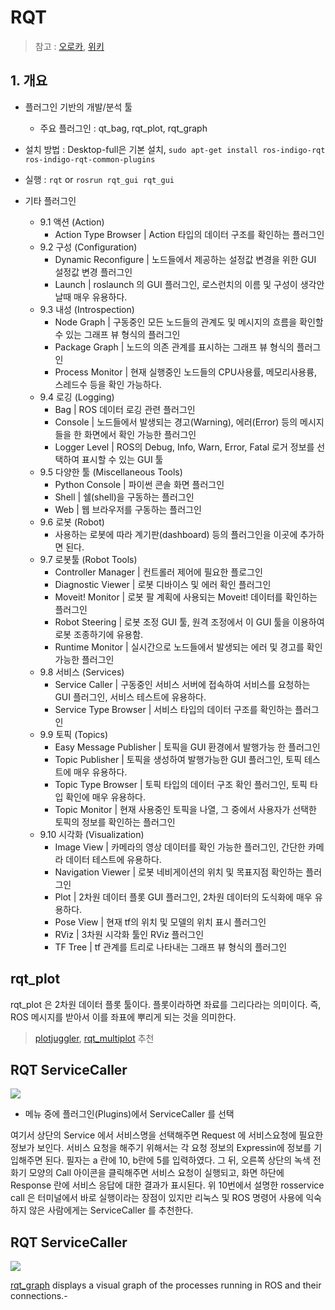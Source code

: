 # RQT

> 참고 : [오로카](http://cafe.naver.com/openrt/2963), [위키](http://wiki.ros.org/rqt)

## 1. 개요 

- 플러그인 기반의 개발/분석 툴 

    - 주요 플러그인 : qt_bag, rqt_plot, rqt_graph

- 설치 방법 : Desktop-full은 기본 설치, `sudo apt-get install ros-indigo-rqt ros-indigo-rqt-common-plugins`

- 실행 : `rqt` or `rosrun rqt_gui rqt_gui`

- 기타 플러그인 
    - 9.1 액션 (Action)
        - Action Type Browser | Action 타입의 데이터 구조를 확인하는 플러그인 
    - 9.2 구성 (Configuration)
        - Dynamic Reconfigure | 노드들에서 제공하는 설정값 변경을 위한 GUI 설정값 변경 플러그인
        - Launch | roslaunch 의 GUI 플러그인, 로스런치의 이름 및 구성이 생각안날때 매우 유용하다.
    - 9.3 내성 (Introspection)
        - Node Graph | 구동중인 모든 노드들의 관계도 및 메시지의 흐름을 확인할 수 있는 그래프 뷰 형식의 플러그인
        - Package Graph | 노드의 의존 관계를 표시하는 그래프 뷰 형식의 플러그인
        - Process Monitor | 현재 실행중인 노드들의 CPU사용률, 메모리사용륭, 스레드수 등을 확인 가능하다.
    - 9.4 로깅 (Logging)
        - Bag | ROS 데이터 로깅 관련 플러그인
        - Console | 노드들에서 발생되는 경고(Warning), 에러(Error) 등의 메시지들을 한 화면에서 확인 가능한 플러그인
        - Logger Level | ROS의 Debug, Info, Warn, Error, Fatal 로거 정보를 선택하여 표시할 수 있는 GUI 툴
    - 9.5 다양한 툴 (Miscellaneous Tools)
        - Python Console | 파이썬 콘솔 화면 플러그인
        - Shell | 쉘(shell)을 구동하는 플러그인
        - Web | 웹 브라우저를 구동하는 플러그인
    - 9.6 로봇 (Robot)
        - 사용하는 로봇에 따라 계기판(dashboard) 등의 플러그인을 이곳에 추가하면 된다. 
    - 9.7 로봇툴 (Robot Tools)
        - Controller Manager | 컨트롤러 제어에 필요한 플로그인
        - Diagnostic Viewer | 로봇 디바이스 및 에러 확인 플러그인
        - Moveit! Monitor | 로봇 팔 계획에 사용되는 Moveit! 데이터를 확인하는 플러그인
        - Robot Steering | 로봇 조정 GUI 툴, 원격 조정에서 이 GUI 툴을 이용하여 로봇 조종하기에 유용함.
        - Runtime Monitor | 실시간으로 노드들에서 발생되는 에러 및 경고를 확인가능한 플러그인
    - 9.8 서비스 (Services)
        - Service Caller | 구동중인 서비스 서버에 접속하여 서비스를 요청하는 GUI 플러그인, 서비스 테스트에 유용하다.
        - Service Type Browser | 서비스 타입의 데이터 구조를 확인하는 플러그인
    - 9.9 토픽 (Topics)
        - Easy Message Publisher | 토픽을 GUI 환경에서 발행가능 한 플러그인
        - Topic Publisher | 토픽을 생성하여 발행가능한 GUI 플러그인, 토픽 테스트에 매우 유용하다.
        - Topic Type Browser | 토픽 타입의 데이터 구조 확인 플러그인, 토픽 타입 확인에 매우 유용하다.
        - Topic Monitor | 현재 사용중인 토픽을 나열, 그 중에서 사용자가 선택한 토픽의 정보를 확인하는 플러그인
    - 9.10 시각화 (Visualization)
        - Image View | 카메라의 영상 데이터를 확인 가능한 플러그인, 간단한 카메라 데이터 테스트에 유용하다.
        - Navigation Viewer | 로봇 네비게이션의 위치 및 목표지점 확인하는 플러그인
        - Plot | 2차원 데이터 플롯 GUI 플러그인, 2차원 데이터의 도식화에 매우 유용하다.
        - Pose View | 현재 tf의 위치 및 모델의 위치 표시 플러그인
        - RViz | 3차원 시각화 툴인 RViz 플러그인
        - TF Tree | tf 관계를 트리로 나타내는 그래프 뷰 형식의 플러그인
    
## rqt_plot 

rqt_plot 은 2차원 데이터 플롯 툴이다. 플롯이라하면 좌료를 그리다라는 의미이다. 즉, ROS 메시지를 받아서 이를 좌표에 뿌리게 되는 것을 의미한다. 

> [plotjuggler](http://wiki.ros.org/plotjuggler), [rqt_multiplot](http://wiki.ros.org/rqt_multiplot) 추천 

## RQT ServiceCaller

![](https://i.imgur.com/I2n0fED.png)

- 메뉴 중에 플러그인(Plugins)에서 ServiceCaller 를 선택

여기서 상단의 Service 에서 서비스명을 선택해주면 Request 에 서비스요청에 필요한 정보가 보인다. 서비스 요청을 해주기 위해서는 각 요청 정보의 Expressin에 정보를 기입해주면 된다. 필자는 a 란에 10, b란에 5를 입력하였다. 그 뒤, 오른쪽 상단의 녹색 전화기 모양의 Call 아이콘을 클릭해주면 서비스 요청이 실행되고, 화면 하단에 Response 란에 서비스 응답에 대한 결과가 표시된다. 위 10번에서 설명한 rosservice call 은 터미널에서 바로 실행이라는 장점이 있지만 리눅스 및 ROS 명령어 사용에 익숙하지 않은 사람에게는 ServiceCaller 를 추천한다.


## RQT ServiceCaller



![](https://i.imgur.com/CzN3S2Y.png)

[rqt_graph](http://wiki.ros.org/rqt_graph) displays a visual graph of the processes running in ROS and their connections.- 